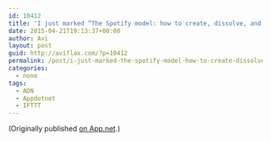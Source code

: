```yaml
---
id: 10412
title: 'I just marked “The Spotify model: how to create, dissolve, and remix teams to be more dynamic and more innovative” as a favorite in Readability. http://www.readability.com/articles/6ym4mz2u'
date: 2015-04-21T19:13:37+00:00
author: Avi
layout: post
guid: http://aviflax.com/?p=10412
permalink: /post/i-just-marked-the-spotify-model-how-to-create-dissolve-and-remix-teams-to-be-more-dynamic-and-more-innovative-as-a-favorite-in-readability-httpwww-readability-comarticles6ym-2/
categories:
  - none
tags:
  - ADN
  - Appdotnet
  - IFTTT
---
```

(Originally published [on App.net](http://alpha.app.net/aviflax/post/58132166).)